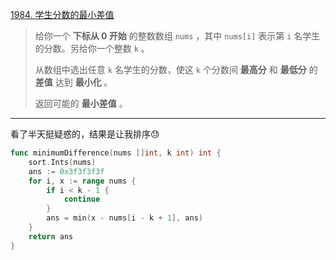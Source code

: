[1984. 学生分数的最小差值](https://leetcode.cn/problems/minimum-difference-between-highest-and-lowest-of-k-scores/)

> 给你一个 **下标从 0 开始** 的整数数组 `nums` ，其中 `nums[i]` 表示第 `i` 名学生的分数。另给你一个整数 `k` 。
>
> 从数组中选出任意 `k` 名学生的分数，使这 `k` 个分数间 **最高分** 和 **最低分** 的 **差值** 达到 **最小化** 。
>
> 返回可能的 **最小差值** 。

---

看了半天挺疑惑的，结果是让我排序😓

```go
func minimumDifference(nums []int, k int) int {
    sort.Ints(nums)
    ans := 0x3f3f3f3f
    for i, x := range nums {
        if i < k - 1 {
            continue
        }
        ans = min(x - nums[i - k + 1], ans)
    }
    return ans
}
```

